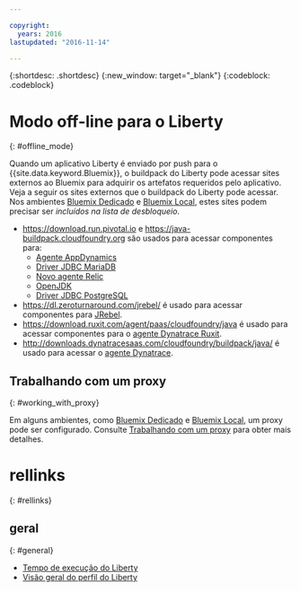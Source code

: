 ```yaml
---

copyright:
  years: 2016
lastupdated: "2016-11-14"

---
```


{:shortdesc: .shortdesc}
{:new_window: target="_blank"}
{:codeblock: .codeblock}


# Modo off-line para o Liberty
{: #offline_mode}

Quando um aplicativo Liberty é enviado por push para o {{site.data.keyword.Bluemix}}, o buildpack do Liberty pode acessar sites externos ao Bluemix
para adquirir os artefatos requeridos pelo aplicativo.  Veja a seguir os sites externos que o buildpack do Liberty pode acessar.  Nos ambientes [Bluemix Dedicado](/docs/dedicated/index.html#dedicated) e
[Bluemix Local](/docs/local/index.html#local), estes sites podem precisar ser *incluídos na lista de desbloqueio*.

* https://download.run.pivotal.io e https://java-buildpack.cloudfoundry.org são usados para acessar componentes para:
  * [Agente AppDynamics](https://www.appdynamics.com/)
  * [Driver JDBC MariaDB](https://mariadb.com/)
  * [Novo agente Relic](newRelic.html)
  * [OpenJDK ](customizingJRE.html#OpenJDK)
  * [Driver JDBC PostgreSQL](https://www.postgresql.org)
* https://dl.zeroturnaround.com/jrebel/ é usado para acessar componentes para [JRebel](https://zeroturnaround.com/software/jrebel/).
* https://download.ruxit.com/agent/paas/cloudfoundry/java é usado para acessar componentes para o [agente Dynatrace Ruxit](dynatrace.html).
* http://downloads.dynatracesaas.com/cloudfoundry/buildpack/java/ é usado para acessar o [agente Dynatrace](dynatrace.html).

## Trabalhando com um proxy
{: #working_with_proxy}

Em alguns ambientes, como [Bluemix Dedicado](/docs/dedicated/index.html#dedicated) e
[Bluemix Local](/docs/local/index.html#local), um proxy pode ser configurado. Consulte
[Trabalhando com um proxy](/docs/manageapps/workingWithProxy.html) para obter mais detalhes.

# rellinks
{: #rellinks}
## geral
{: #general}
* [Tempo de execução do Liberty](index.html)
* [Visão geral do perfil do Liberty](http://www-01.ibm.com/support/knowledgecenter/SSAW57_8.5.5/com.ibm.websphere.wlp.nd.doc/ae/cwlp_about.html)
